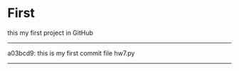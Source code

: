 # First
this my first project in GitHub


-----------------------------------------------
a03bcd9: this is my first commit file hw7.py



-----------------------------------------------
